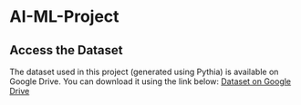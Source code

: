 # AI-ML-Project
## Access the Dataset

The dataset used in this project (generated using Pythia) is available on Google Drive. You can download it using the link below:
[Dataset on Google Drive](https://drive.google.com/drive/folders/1KCMgzocmPyD8TF9dHXOiHeZj2wi3CmcF?usp=sharing)
